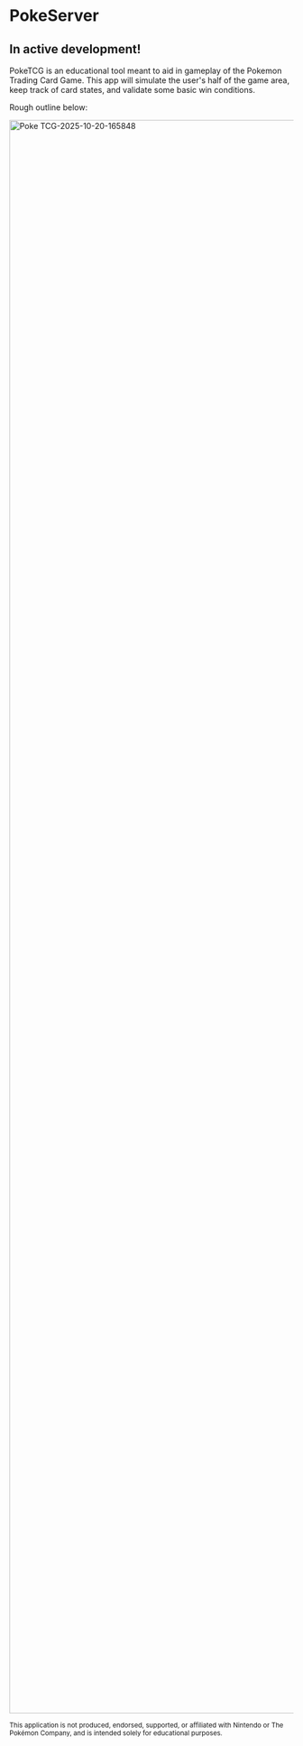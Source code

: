 # PokeServer
## In active development!

PokeTCG is an educational tool meant to aid in gameplay of the Pokemon Trading Card Game.  This app will simulate the user's half of the game area, keep track of card states, and validate some basic win conditions.

Rough outline below:

<img width="3080" height="2824" alt="Poke TCG-2025-10-20-165848" src="https://github.com/user-attachments/assets/e821a01c-7de2-4323-9720-0829c51021a0" />

<small>This application is not produced, endorsed, supported, or affiliated with Nintendo or The Pokémon Company, and is intended solely for educational purposes.</small>
